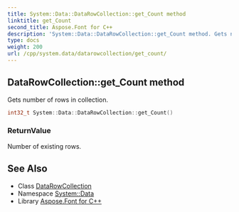 ```yaml
---
title: System::Data::DataRowCollection::get_Count method
linktitle: get_Count
second_title: Aspose.Font for C++
description: 'System::Data::DataRowCollection::get_Count method. Gets number of rows in collection in C++.'
type: docs
weight: 200
url: /cpp/system.data/datarowcollection/get_count/
---
```

## DataRowCollection::get_Count method


Gets number of rows in collection.

```cpp
int32_t System::Data::DataRowCollection::get_Count()
```


### ReturnValue

Number of existing rows.

## See Also

* Class [DataRowCollection](../)
* Namespace [System::Data](../../)
* Library [Aspose.Font for C++](../../../)
